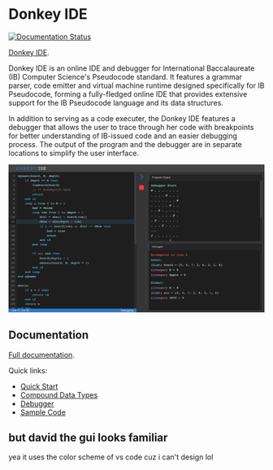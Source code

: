 # Donkey IDE

[![Documentation Status](https://readthedocs.org/projects/donkey/badge/?version=latest)](https://donkey.readthedocs.io/en/latest/?badge=latest)

[Donkey IDE](http://donkey.davidma.cn).

Donkey IDE is an online IDE and debugger for International Baccalaureate (IB) Computer Science's Pseudocode standard. It features a grammar parser, code emitter and virtual machine runtime designed specifically for IB Pseudocode, forming a fully-fledged online IDE that provides extensive support for the IB Pseudocode language and its data structures.

In addition to serving as a code executer, the Donkey IDE features a debugger that allows the user to trace through her code with breakpoints for better understanding of IB-issued code and an easier debugging process. The output of the program and the debugger are in separate locations to simplify the user interface.

![Donkey IDE UI](/docs/images/ui_intro.png)

## Documentation

[Full documentation](https://donkey.readthedocs.io/).

Quick links:
- [Quick Start](https://donkey.readthedocs.io/en/latest/tutorials/basics.html)
- [Compound Data Types](https://donkey.readthedocs.io/en/latest/tutorials/complex.html)
- [Debugger](https://donkey.readthedocs.io/en/latest/tutorials/debugging.html)
- [Sample Code](https://donkey.readthedocs.io/en/latest/tutorials/examples.html)

## but david the gui looks familiar

yea it uses the color scheme of vs code cuz i can't design lol

